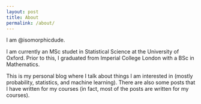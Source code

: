 ```yaml
---
layout: post
title: About
permalink: /about/
---
```


I am @isomorphicdude.   

I am currently an MSc studet in Statistical Science at the University of Oxford. Prior to this, I graduated from Imperial College London with a BSc in Mathematics.    

This is my personal blog where I talk about things I am interested in (mostly probability, statistics, and machine learning). There are also some posts that I have written for my courses (in fact, most of the posts are written for my courses).   